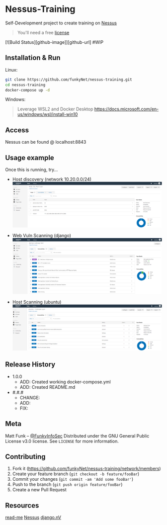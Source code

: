 # Nessus-Training
Self-Development project to create training on [Nessus](https://www.tenable.com/products/nessus)

> You'll need a free [license](https://www.tenable.com/products/nessus/nessus-essentials)

[![Build Status][github-image]][github-url] #WIP

## Installation & Run
Linux:
```sh
git clone https://github.com/funkyNet/nessus-training.git
cd nessus-training
docker-compose up -d
```

Windows:
> Leverage WSL2 and Docker Desktop
> https://docs.microsoft.com/en-us/windows/wsl/install-win10


## Access 
Nessus can be found @ localhost:8843

## Usage example
Once this is running, try...
* Host discovery (network 10.20.0.0/24)
![](images/nessus_example.png)

* Web Vuln Scanning (django)
![](images/nessus_django_example.png)

* Host Scanning (ubuntu)
![](images/nessus_ubuntu_example.png)


## Release History
* 1.0.0
  * ADD: Created working docker-compose.yml
  * ADD: Created README.md
* #.#.#
   * CHANGE:
   * ADD:
   * FIX: 


## Meta
Matt Funk – [@FunkyInfoSec](https://twitter.com/FunkyInfoSec)
Distributed under the GNU General Public License v3.0 license. See ``LICENSE`` for more information.

## Contributing
1. Fork it (https://github.com/funkyNet/nessus-training/network/members)
2. Create your feature branch (`git checkout -b feature/fooBar`)
3. Commit your changes (`git commit -am 'Add some fooBar'`)
4. Push to the branch (`git push origin feature/fooBar`)
5. Create a new Pull Request

<!-- Markdown link & img dfn's -->
[travis-image]: https://img.shields.io/travis/dbader/node-datadog-metrics/master.svg?style=flat-square
[travis-url]: https://travis-ci.org/dbader/node-datadog-metrics

## Resources
[read-me](https://github.com/dbader/readme-template)
[Nessus](https://www.tenable.com/products/nessus)
[django.nV](https://github.com/secfigo/django.nv)
